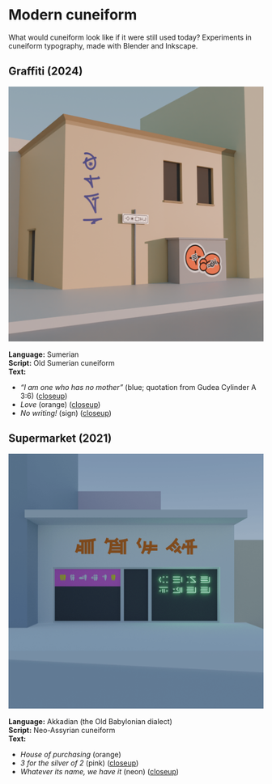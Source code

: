 # Modern cuneiform
What would cuneiform look like if it were still used today? Experiments in cuneiform typography, made with Blender and Inkscape.

## Graffiti (2024)

![Graffiti](/Graffiti.png)

**Language:** Sumerian  
**Script:** Old Sumerian cuneiform  
**Text:**  
- _“I am one who has no mother”_ (blue; quotation from Gudea Cylinder A 3:6) ([closeup](/Graffiti_blue.png))
- _Love_ (orange) ([closeup](/Graffiti_orange.png))
- _No writing!_ (sign) ([closeup](/Graffiti_sign.png))

## Supermarket (2021)

![Supermarket](/Supermarket.png)

**Language:** Akkadian (the Old Babylonian dialect)  
**Script:** Neo-Assyrian cuneiform  
**Text:**  
- _House of purchasing_ (orange)
- _3 for the silver of 2_ (pink) ([closeup](/Supermarket_pink.png))
- _Whatever its name, we have it_ (neon) ([closeup](/Supermarket_neon.png))
